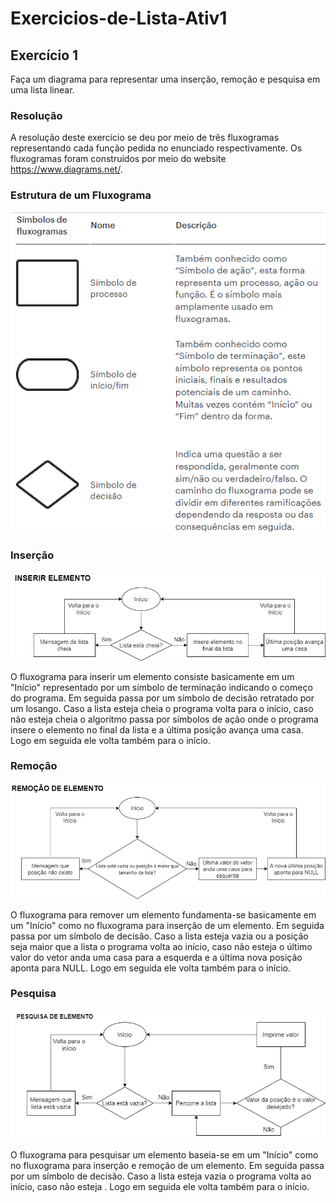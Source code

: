 # Exercicios-de-Lista-Ativ1

<h2>Exercício 1</h2>

Faça um diagrama para representar uma inserção, remoção e pesquisa em uma lista linear.

<h3>Resolução</h3>

A resolução deste exercício se deu por meio de três fluxogramas representando cada função pedida no enunciado respectivamente. Os fluxogramas foram construídos por meio do website https://www.diagrams.net/.

<h3>Estrutura de um Fluxograma</h3>

<img src="simbologia.png">

<h3>Inserção</h3>

<img src="inserirElemento.png">

O fluxograma para inserir um elemento consiste basicamente em um "Início" representado por um símbolo de terminação indicando o começo do programa. Em seguida passa por um símbolo de decisão retratado por um losango. Caso a lista esteja cheia o programa volta para o início, caso não esteja cheia o algoritmo passa por símbolos de ação onde o programa insere o elemento no final da lista e a última posição avança uma casa. Logo em seguida ele volta também para o início.

<h3>Remoção</h3>

<img src="removerElemento.png">

O fluxograma para remover um elemento fundamenta-se basicamente em um "Início" como no fluxograma para inserção de um elemento. Em seguida passa por um símbolo de decisão. Caso a lista esteja vazia ou a posição seja maior que a lista o programa volta ao início, caso não esteja o último valor do vetor anda uma casa para a esquerda e a última nova posição aponta para NULL. Logo em seguida ele volta também para o início.

<h3>Pesquisa</h3>

<img src="pesquisaElemento.png">

O fluxograma para pesquisar um elemento baseia-se em um "Início" como no fluxograma para inserção e remoção de um elemento. Em seguida passa por um símbolo de decisão. Caso a lista esteja vazia o programa volta ao início, caso não esteja . Logo em seguida ele volta também para o início.
